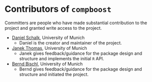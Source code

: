 # Contributors of `compboost`

Committers are people who have made substantial contribution to the project and granted write access to the project.

-   [Daniel Schalk](https://github.com/schalkdaniel), University of Munich
    -   Daniel is the creator and maintainer of the project.
-   [Janek Thomas](https://github.com/ja-thomas), University of Munich
    -   Janek gives feedback/guidance for the package design and structure and implements the initial `R` API.
-   [Bernd Bischl](https://github.com/berndbischl), University of Munich
    -   Bernd gives feedback/guidance for the package design and structure and initiated the project.
